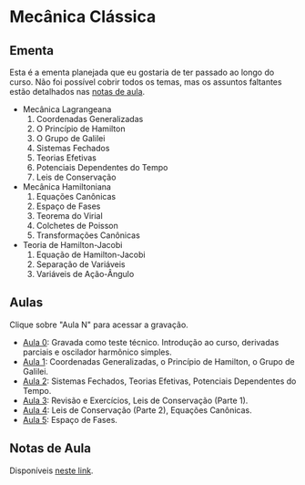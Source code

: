 # Mecânica Clássica

## Ementa

Esta é a ementa planejada que eu gostaria de ter passado ao longo do curso. Não foi possível cobrir todos os temas, mas os assuntos faltantes estão detalhados nas [notas de aula](https://alves-nickolas.github.io/pdf/Mecânica_Clássica.pdf).

- Mecânica Lagrangeana
   1. Coordenadas Generalizadas
   2. O Princípio de Hamilton
   3. O Grupo de Galilei
   4. Sistemas Fechados
   5. Teorias Efetivas
   6. Potenciais Dependentes do Tempo
   7. Leis de Conservação
- Mecânica Hamiltoniana
   1. Equações Canônicas
   2. Espaço de Fases
   3. Teorema do Virial
   4. Colchetes de Poisson
   5. Transformações Canônicas
- Teoria de Hamilton-Jacobi
   1. Equação de Hamilton-Jacobi
   2. Separação de Variáveis
   3. Variáveis de Ação-Ângulo

## Aulas

Clique sobre "Aula N" para acessar a gravação.

- [Aula 0](https://drive.google.com/file/d/1Hdk28sKSnscw7TNmPO2WHoxlGJIJRkqg/view?usp=sharing): Gravada como teste técnico. Introdução ao curso, derivadas parciais e oscilador harmônico simples.
- [Aula 1](https://drive.google.com/file/d/1-BJi4KQYEBC_Svd-n0BKhI9tdGOhoO0N/view?usp=sharing): Coordenadas Generalizadas, o Princípio de Hamilton, o Grupo de Galilei.
- [Aula 2](https://drive.google.com/file/d/1pAxgS-ELXKUFa-oHj9fZvrB0UkP9iwZL/view?usp=sharing): Sistemas Fechados, Teorias Efetivas, Potenciais Dependentes do Tempo.
- [Aula 3](https://drive.google.com/file/d/1vDrbA9MLHMGOgT1cJehNflz2ocya1XH1/view?usp=sharing): Revisão e Exercícios, Leis de Conservação (Parte 1).
- [Aula 4](https://drive.google.com/file/d/1rDzvvXrcuZ_5oTGWhMDzc5Qi0u02tS7H/view?usp=sharing): Leis de Conservação (Parte 2), Equações Canônicas.
- [Aula 5](https://drive.google.com/file/d/1yKmMtcEpGUWWIFw6lO8ndydaEa4Ca14V/view?usp=sharing): Espaço de Fases.

## Notas de Aula

Disponíveis [neste link](https://alves-nickolas.github.io/pdf/Mecânica_Clássica.pdf).
